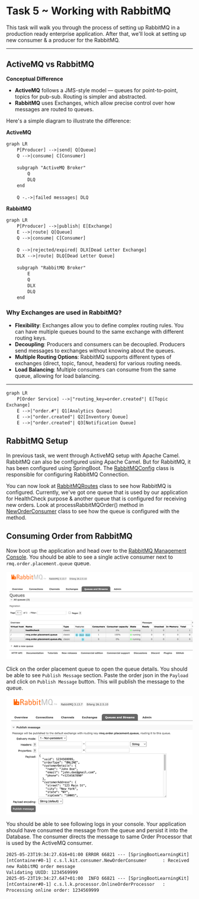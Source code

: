 # Task 5 ~ Working with RabbitMQ

This task will walk you through the process of setting up RabbitMQ in a production ready enterprise application. After that,
we'll look at setting up new consumer & a producer for the RabbitMQ.

---

## ActiveMQ vs RabbitMQ

**Conceptual Difference**
- **ActiveMQ** follows a JMS-style model — queues for point-to-point, topics for pub-sub. Routing is simpler and abstracted.
- **RabbitMQ** uses Exchanges, which allow precise control over how messages are routed to queues.

Here's a simple diagram to illustrate the difference:

**ActiveMQ**
```mermaid
graph LR
    P[Producer] -->|send| Q[Queue]
    Q -->|consume| C[Consumer]
    
    subgraph "ActiveMQ Broker"
        Q
        DLQ
    end
    
    Q -.->|failed messages| DLQ
```

**RabbitMQ**

```mermaid
graph LR
    P[Producer] -->|publish| E[Exchange]
    E -->|route| Q[Queue]
    Q -->|consume| C[Consumer]
    
    Q -->|rejected/expired| DLX[Dead Letter Exchange]
    DLX -->|route| DLQ[Dead Letter Queue]

    subgraph "RabbitMQ Broker"
        E
        Q
        DLX
        DLQ
    end
```

### **Why Exchanges are used in RabbitMQ?**

- **Flexibility**: Exchanges allow you to define complex routing rules. You can have multiple queues bound to the same 
exchange with different routing keys.
- **Decoupling**: Producers and consumers can be decoupled. Producers send messages to exchanges without knowing about the queues.
- **Multiple Routing Options**: RabbitMQ supports different types of exchanges (direct, topic, fanout, headers) for various routing needs.
- **Load Balancing**: Multiple consumers can consume from the same queue, allowing for load balancing.

---

```mermaid
graph LR
    P[Order Service] -->|"routing_key=order.created"| E[Topic Exchange]
    E -->|"order.#"| Q1[Analytics Queue]
    E -->|"order.created"| Q2[Inventory Queue]
    E -->|"order.created"| Q3[Notification Queue]
```

## **RabbitMQ Setup**

In previous task, we went through ActiveMQ setup with Apache Camel. RabbitMQ can also be
configured using Apache Camel. But for RabbitMQ, it has been configured using SpringBoot. The [RabbitMQConfig](../src/main/java/com/springboot/learning/kit/config/RabbitMQConfig.java) class is responsible for 
configuring RabbitMQ Connection. 

You can now look at [RabbitMQRoutes](../src/main/java/com/springboot/learning/kit/routes/RabbitMQRoutes.java) 
class to see how RabbitMQ is configured.  Currently, we've got one queue that is used by our application for HealthCheck purpose & another queue that is configured
for receiving new orders. Look at processRabbitMQOrder() method in [NewOrderConsumer](../src/main/java/com/springboot/learning/kit/consumer/NewOrderConsumer.java) 
class to see how the queue is configured with the method.

## **Consuming Order from RabbitMQ**

Now boot up the application and head over to the [RabbitMQ Management Console](http://localhost:15672/). You should be able
to see a single active consumer next to `rmq.order.placement.queue` queue. 

![img.png](resources/task5_rabbitmq_showingOneActiveConsumer.png)

Click on the order placement queue to open the queue details. You should be able to see `Publish Message` section.
Paste the order json in the `Payload` and click on `Publish Message` button. This will publish the message to the queue.

![img.png](resources/task5_publish_first_newOrderMessage.png)

You should be able to see following logs in your console. Your application should have consumed the message from the queue
and persist it into the Database. The consumer directs the message to same Order Processor that is used by the ActiveMQ
consumer.

```
2025-05-23T19:34:27.616+01:00 ERROR 66821 --- [SpringBootLearningKit] [ntContainer#0-1] c.s.l.kit.consumer.NewOrderConsumer      : Received new RabbitMQ order message
Validating UUID: 1234569999
2025-05-23T19:34:27.647+01:00  INFO 66821 --- [SpringBootLearningKit] [ntContainer#0-1] c.s.l.k.processor.OnlineOrderProcessor   : Processing online order: 1234569999
```

